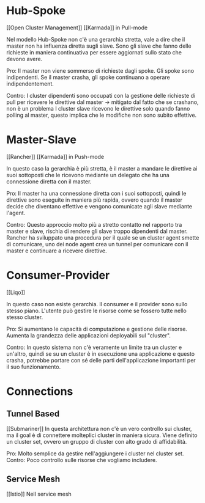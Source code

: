 # Hub-Spoke
[[Open Cluster Management]]
[[Karmada]] in Pull-mode

Nel modello Hub-Spoke non c'è una gerarchia stretta, vale a dire che il master non ha influenza diretta sugli slave. Sono gli slave che fanno delle richieste in maniera continuativa per essere aggiornati sullo stato che devono avere.

Pro: 
Il master non viene sommerso di richieste dagli spoke. Gli spoke sono indipendenti. Se il master crasha, gli spoke continuano a operare indipendentement.

Contro:
I cluster dipendenti sono occupati con la gestione delle richieste di pull per ricevere le direttive dal master -> mitigato dal fatto che se crashano, non è un problema
I cluster slave ricevono le direttive solo quando fanno polling al master, questo implica che le modifiche non sono subito effettive.


# Master-Slave
[[Rancher]]
[[Karmada]] in Push-mode

In questo caso la gerarchia è più stretta, è il master a mandare le direttive ai suoi sottoposti che le ricevono mediante un delegato che ha una connessione diretta con il master. 

Pro:
Il master ha una connessione diretta con i suoi sottoposti, quindi le direttive sono eseguite in maniera più rapida, ovvero quando il master decide che diventano effettive e vengono comunicate agli slave mediante l'agent.

Contro:
Questo approccio molto più a stretto contatto nel rapporto tra master e slave, rischia di rendere gli slave troppo dipendenti dal master.
Rancher ha sviluppato una procedura per il quale se un cluster agent smette di comunicare, uno dei node agent crea un tunnel per comunicare con il master e continuare a ricevere direttive.


# Consumer-Provider
[[Liqo]]

In questo caso non esiste gerarchia. Il consumer e il provider sono sullo stesso piano. L'utente può gestire le risorse come se fossero tutte nello stesso cluster.

Pro:
Si aumentano le capacità di computazione e gestione delle risorse. Aumenta la grandezza delle applicazioni deployabili sul "cluster".

Contro:
In questo sistema non c'è veramente un limite tra un cluster e un'altro, quindi se su un cluster è in esecuzione una applicazione e questo crasha, potrebbe portare con sé delle parti dell'applicazione importanti per il suo funzionamento.

# Connections 
## Tunnel Based
[[Submariner]]
In questa architettura non c'è un vero controllo sui cluster, ma il goal è di connettere molteplici cluster in maniera sicura. Viene definito un cluster set, ovvero un gruppo di cluster con alto grado di affidabilità.

Pro:
Molto semplice da gestire nell'aggiungere i cluster nel cluster set. 
Contro:
Poco controllo sulle risorse che vogliamo includere.

## Service Mesh 
[[Istio]] 
Nell service mesh

